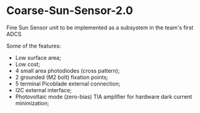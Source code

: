 # Coarse-Sun-Sensor-2.0
Fine Sun Sensor unit to be implemented as a subsystem in the team's first ADCS

Some of the features:
- Low surface area;
- Low cost;
- 4 small area photodiodes (cross pattern);
- 2 grounded (M2 bolt) fixation points;
- 5 terminal Picoblade external connection;
- I2C external interface;
- Photovoltaic mode (zero-bias) TIA amplifier for hardware dark current minimization;
